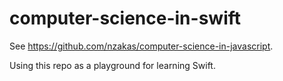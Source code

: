 computer-science-in-swift
==================================================

See https://github.com/nzakas/computer-science-in-javascript.

Using this repo as a playground for learning Swift.
